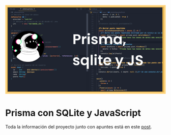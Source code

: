 ![Cover](./.github/Cover.png)

# Prisma con SQLite y JavaScript
Toda la información del proyecto junto con apuntes está en este [post](https://blog.vicente015.dev/prisma-sqlite-js/). 
